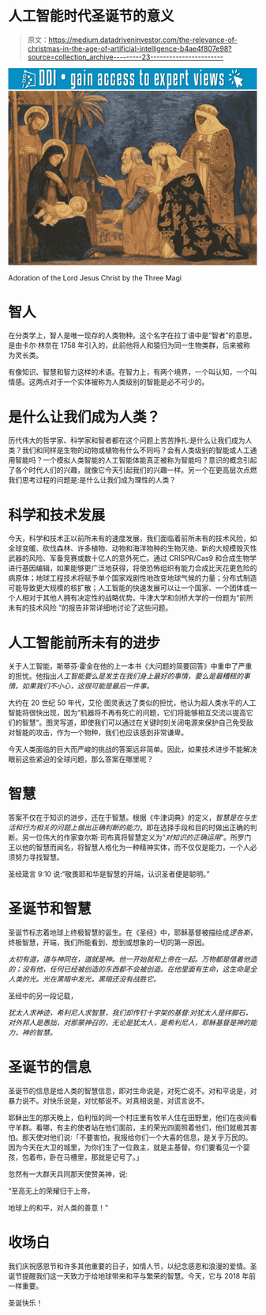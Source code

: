 # 人工智能时代圣诞节的意义

> 原文：<https://medium.datadriveninvestor.com/the-relevance-of-christmas-in-the-age-of-artificial-intelligence-b4ae4f807e98?source=collection_archive---------23----------------------->

[![](img/522b7d5cbf4d8391d35052d72102fd50.png)](http://www.track.datadriveninvestor.com/1B9E)![](img/4d0e1d8a1ac0536e337807abbded7770.png)

Adoration of the Lord Jesus Christ by the Three Magi

# 智人

在分类学上，智人是唯一现存的人类物种。这个名字在拉丁语中是“智者”的意思，是由卡尔·林奈在 1758 年引入的，此前他将人和猿归为同一生物类群，后来被称为灵长类。

有像知识、智慧和智力这样的术语。在智力上，有两个境界，一个叫认知，一个叫情感。这两点对于一个实体被称为人类级别的智能是必不可少的。

# 是什么让我们成为人类？

历代伟大的哲学家、科学家和智者都在这个问题上苦苦挣扎:是什么让我们成为人类？我们和同样是生物的动物或植物有什么不同吗？会有人类级别的智能或人工通用智能吗？一个模拟人类智能的人工智能体能真正被称为智能吗？意识的概念引起了各个时代人们的兴趣，就像它今天引起我们的兴趣一样。另一个在更高层次点燃我们思考过程的问题是:是什么让我们成为理性的人类？

# 科学和技术发展

今天，科学和技术正以前所未有的速度发展，我们面临着前所未有的技术风险，如全球变暖、砍伐森林、许多植物、动物和海洋物种的生物灭绝、新的大规模毁灭性武器的风险、军备竞赛或数十亿人的意外死亡。通过 CRISPR/Cas9 和合成生物学进行基因编辑，如果能够更广泛地获得，将使恐怖组织有能力合成比天花更危险的病原体；地球工程技术将赋予单个国家戏剧性地改变地球气候的力量；分布式制造可能导致更大规模的核扩散；人工智能的快速发展可以让一个国家、一个团体或一个人相对于其他人拥有决定性的战略优势。牛津大学和剑桥大学的一份题为“前所未有的技术风险 ”的报告非常详细地讨论了这些问题。

# 人工智能前所未有的进步

关于人工智能，斯蒂芬·霍金在他的上一本书《大问题的简要回答》中重申了严重的担忧。他指出*人工智能要么是发生在我们身上最好的事情，要么是最糟糕的事情。如果我们不小心，这很可能是最后一件事。*

大约在 20 世纪 50 年代，艾伦·图灵表达了类似的担忧，他认为超人类水平的人工智能将很快出现，因为“机器将不再有死亡的问题，它们将能够相互交流以提高它们的智慧”。图灵写道，即使我们可以通过在关键时刻关闭电源来保护自己免受敌对智能的攻击，作为一个物种，我们也应该感到非常谦卑。

今天人类面临的巨大而严峻的挑战的答案远非简单。因此，如果技术进步不能解决眼前这些紧迫的全球问题，那么答案在哪里呢？

# 智慧

答案不仅在于知识的进步，还在于智慧。根据《牛津词典》的定义，*智慧是在与生活和行为相关的问题上做出正确判断的能力*，即在选择手段和目的时做出正确的判断。另一位伟大的作家查尔斯·司布真将智慧定义为“*对知识的正确运用*”。所罗门王以他的智慧而闻名，将智慧人格化为一种精神实体，而不仅仅是能力，一个人必须努力寻找智慧。

圣经箴言 9:10 说:“敬畏耶和华是智慧的开端，认识圣者便是聪明。”

# 圣诞节和智慧

圣诞节标志着地球上终极智慧的诞生。在《圣经》中，耶稣基督被描绘成*逻各斯*，终极智慧，开端，我们所能看到、想到或想象的一切的第一原因。

*太初有道，道与神同在，道就是神。他一开始就和上帝在一起。万物都是借着他造的；没有他，任何已经被创造的东西都不会被创造。在他里面有生命，这生命是全人类的光。光在黑暗中发光，黑暗还没有战胜它。*

圣经中的另一段记载，

*犹太人求神迹，希利尼人求智慧，我们却传钉十字架的基督:对犹太人是绊脚石，对外邦人是愚拙，对那蒙神召的，无论是犹太人，是希利尼人，耶稣基督是神的能力，神的智慧。*

# 圣诞节的信息

圣诞节的信息是给人类的智慧信息，即对生命说是，对死亡说不。对和平说是，对暴力说不。对快乐说是，对忧郁说不。对真相说是，对谎言说不。

耶稣出生的那天晚上，伯利恒的同一个村庄里有牧羊人住在田野里，他们在夜间看守羊群。看哪，有主的使者站在他们面前，主的荣光四面照着他们，他们就极其害怕。那天使对他们说∶「不要害怕，我报给你们一个大喜的信息，是关乎万民的。因为今天在大卫的城里，为你们生了一位救主，就是主基督。你们要看见一个婴孩，包着布，卧在马槽里，那就是记号了。」

忽然有一大群天兵同那天使赞美神，说:

“至高无上的荣耀归于上帝，

地球上的和平，对人类的善意！"

# 收场白

我们庆祝感恩节和许多其他重要的日子，如情人节，以纪念感恩和浪漫的爱情。圣诞节提醒我们这一天致力于给地球带来和平与繁荣的智慧。今天，它与 2018 年前一样重要。

圣诞快乐！